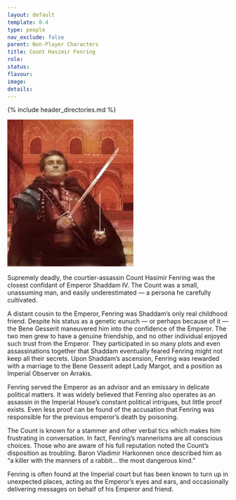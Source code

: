 ```yaml
---
layout: default
template: 0.4
type: people
nav_exclude: false
parent: Non-Player Characters
title: Count Hasimir Fenring
role: 
status: 
flavour: 
image: 
details:
---
```


{% include header_directories.md %}
  
![](../../imgs/Fenring.jpg)  
  
Supremely deadly, the courtier-assassin Count Hasimir
Fenring was the closest confidant of Emperor Shaddam
IV. The Count was a small, unassuming man, and easily
underestimated — a persona he carefully cultivated.  

A distant cousin to the Emperor, Fenring was Shaddam’s
only real childhood friend. Despite his status as a
genetic eunuch — or perhaps because of it — the Bene
Gesserit maneuvered him into the confidence of the
Emperor. The two men grew to have a genuine friendship, and no other individual enjoyed such trust from
the Emperor. They participated in so many plots and
even assassinations together that Shaddam eventually
feared Fenring might not keep all their secrets. Upon
Shaddam’s ascension, Fenring was rewarded with a marriage to the Bene Gesserit adept Lady Margot, and a
position as Imperial Observer on Arrakis.  

Fenring served the Emperor as an advisor and an emissary in delicate political matters. It was widely believed
that Fenring also operates as an assassin in the Imperial House’s constant political intrigues, but little proof
exists. Even less proof can be found of the accusation
that Fenring was responsible for the previous emperor’s
death by poisoning.  

The Count is known for a stammer and other verbal tics
which makes him frustrating in conversation. In fact,
Fenring’s mannerisms are all conscious choices. Those
who are aware of his full reputation noted the Count’s
disposition as troubling. Baron Vladimir Harkonnen once
described him as “a killer with the manners of a rabbit...
the most dangerous kind.”  

Fenring is often found at the Imperial court but has
been known to turn up in unexpected places, acting as
the Emperor’s eyes and ears, and occasionally delivering
messages on behalf of his Emperor and friend.
